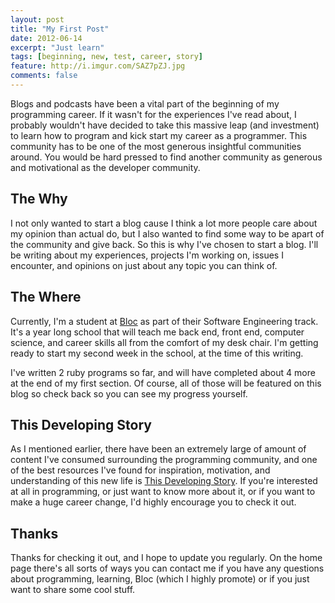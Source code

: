 ```yaml
---
layout: post
title: "My First Post"
date: 2012-06-14
excerpt: "Just learn"
tags: [beginning, new, test, career, story]
feature: http://i.imgur.com/SAZ7pZJ.jpg
comments: false
---
```



Blogs and podcasts have been a vital part of the beginning of my programming career. If it wasn't for the experiences I've read about, I probably wouldn't have decided to take this massive leap (and investment) to learn how to program and kick start my career as a programmer. This community has to be one of the most generous insightful communities around. You would be hard pressed to find another community as generous and motivational as the developer community.

## The Why

I not only wanted to start a blog cause I think a lot more people care about my opinion than actual do, but I also wanted to find some way to be apart of the community and give back. So this is why I've chosen to start a blog. I'll be writing about my experiences, projects I'm working on, issues I encounter, and opinions on just about any topic you can think of.

## The Where

Currently, I'm a student at [Bloc]('http://bloc.io') as part of their Software Engineering track. It's a year long school that will teach me back end, front end, computer science, and career skills all from the comfort of my desk chair. I'm getting ready to start my second week in the school, at the time of this writing.

I've written 2 ruby programs so far, and will have completed about 4 more at the end of my first section. Of course, all of those will be featured on this blog so check back so you can see my progress yourself.

## This Developing Story

As I mentioned earlier, there have been an extremely large of amount of content I've consumed surrounding the programming community, and one of the best resources I've found for inspiration, motivation, and understanding of this new life is [This Developing Story]('http://developingstory.netlify.com/'). If you're interested at all in programming, or just want to know more about it, or if you want to make a huge career change, I'd highly encourage you to check it out.

## Thanks

Thanks for checking it out, and I hope to update you regularly. On the home page there's all sorts of ways you can contact me if you have any questions about programming, learning, Bloc (which I highly promote) or if you just want to share some cool stuff. 
